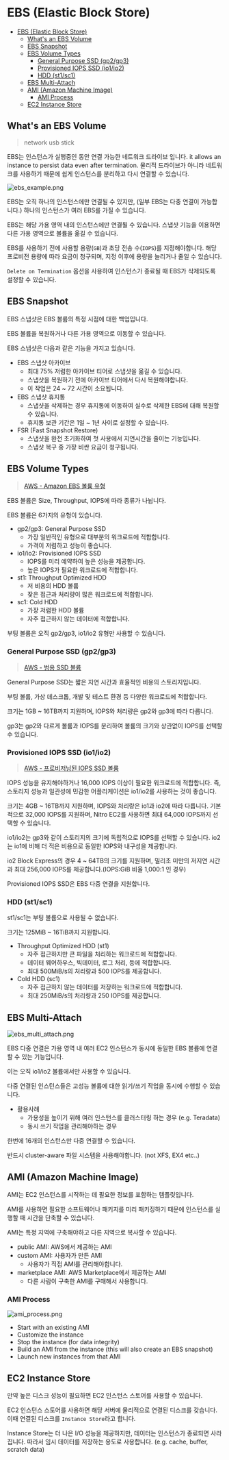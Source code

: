 # EBS (Elastic Block Store)

- [EBS (Elastic Block Store)](#ebs-elastic-block-store)
	- [What's an EBS Volume](#whats-an-ebs-volume)
	- [EBS Snapshot](#ebs-snapshot)
	- [EBS Volume Types](#ebs-volume-types)
		- [General Purpose SSD (gp2/gp3)](#general-purpose-ssd-gp2gp3)
		- [Provisioned IOPS SSD (io1/io2)](#provisioned-iops-ssd-io1io2)
		- [HDD (st1/sc1)](#hdd-st1sc1)
	- [EBS Multi-Attach](#ebs-multi-attach)
	- [AMI (Amazon Machine Image)](#ami-amazon-machine-image)
		- [AMI Process](#ami-process)
	- [EC2 Instance Store](#ec2-instance-store)

## What's an EBS Volume

> network usb stick

EBS는 인스턴스가 실행중인 동안 연결 가능한 네트워크 드라이브 입니다.
it allows an instance to persist data even after termination.
물리적 드라이브가 아니라 네트워크를 사용하기 때문에 쉽게 인스턴스를 분리하고 다시 연결할 수 있습니다.

![ebs_example.png](images%2Febs_example.png)

EBS는 오직 하나의 인스턴스에만 연결될 수 있지만, (일부 EBS는 다중 연결이 가능합니다.)
하나의 인스턴스가 여러 EBS를 가질 수 있습니다.

EBS는 해당 가용 영역 내의 인스턴스에만 연결될 수 있습니다.
스냅샷 기능을 이용하면 다른 가용 영역으로 볼륨을 옮길 수 있습니다.

EBS를 사용하기 전에 사용할 용량(`GB`)과 초당 전송 수(`IOPS`)를 지정해야합니다.
해당 프로비전 용량에 따라 요금이 청구되며, 지정 이후에 용량을 늘리거나 줄일 수 있습니다.

`Delete on Termination` 옵션을 사용하여 인스턴스가 종료될 때 EBS가 삭제되도록 설정할 수 있습니다.

## EBS Snapshot

EBS 스냅샷은 EBS 볼륨의 특정 시점에 대한 백업입니다.

EBS 볼륨을 복원하거나 다른 가용 영역으로 이동할 수 있습니다.

EBS 스냅샷은 다음과 같은 기능을 가지고 있습니다.

* EBS 스냅샷 아카이브
  * 최대 75% 저렴한 아카이브 티어로 스냅샷을 옮길 수 있습니다.
  * 스냅샷을 복원하기 전에 아카이브 티어에서 다시 복원해야합니다.
  * 이 작업은 24 ~ 72 시간이 소요됩니다.
* EBS 스냅샷 휴지통
  * 스냅샷을 삭제하는 경우 휴지통에 이동하여 실수로 삭제한 EBS에 대해 복원할 수 있습니다.
  * 휴지통 보관 기간은 1일 ~ 1년 사이로 설정할 수 있습니다.
* FSR (Fast Snapshot Restore)
  * 스냅샷을 완전 초기화하여 첫 사용에서 지연시간을 줄이는 기능입니다.
  * 스냅샷 복구 중 가장 비싼 요금이 청구됩니다.

## EBS Volume Types

> [AWS - Amazon EBS 볼륨 유형](https://docs.aws.amazon.com/ko_kr/ebs/latest/userguide/ebs-volume-types.html)  

EBS 볼륨은 Size, Throughput, IOPS에 따라 종류가 나뉩니다. 

EBS 볼륨은 6가지의 유형이 있습니다.

* gp2/gp3: General Purpose SSD
  * 가장 일반적인 유형으로 대부분의 워크로드에 적합합니다.
  * 가격이 저렴하고 성능이 좋습니다.
* io1/io2: Provisioned IOPS SSD
  * IOPS를 미리 예약하여 높은 성능을 제공합니다.
  * 높은 IOPS가 필요한 워크로드에 적합합니다.
* st1: Throughput Optimized HDD
  * 저 비용의 HDD 볼륨
  * 잦은 접근과 처리량이 많은 워크로드에 적합합니다.
* sc1: Cold HDD
  * 가장 저렴한 HDD 볼륨
  * 자주 접근하지 않는 데이터에 적합합니다.

부팅 볼륨은 오직 gp2/gp3, io1/io2 유형만 사용할 수 있습니다.

### General Purpose SSD (gp2/gp3)

> [AWS - 범용 SSD 볼륨](https://docs.aws.amazon.com/ko_kr/ebs/latest/userguide/general-purpose.html)

General Purpose SSD는 짧은 지연 시간과 효율적인 비용의 스토리지입니다.

부팅 볼륨, 가상 데스크톱, 개발 및 테스트 환경 등 다양한 워크로드에 적합합니다.

크기는 1GB ~ 16TB까지 지원하며, IOPS와 처리량은 gp2와 gp3에 따라 다릅니다.

gp3는 gp2와 다르게 볼륨과 IOPS를 분리하여 볼륨의 크기와 상관없이 IOPS를 선택할 수 있습니다. 

### Provisioned IOPS SSD (io1/io2)

> [AWS - 프로비저닝된 IOPS SSD 볼륨](https://docs.aws.amazon.com/ko_kr/ebs/latest/userguide/provisioned-iops.html)

IOPS 성능을 유지해야하거나 16,000 IOPS 이상이 필요한 워크로드에 적합합니다.
즉, 스토리지 성능과 일관성에 민감한 어플리케이션은 io1/io2를 사용하는 것이 좋습니다.

크기는 4GB ~ 16TB까지 지원하며, IOPS와 처리량은 io1과 io2에 따라 다릅니다.
기본적으로 32,000 IOPS를 지원하며, Nitro EC2를 사용하면 최대 64,000 IOPS까지 선택할 수 있습니다.

io1/io2는 gp3와 같이 스토리지의 크기에 독립적으로 IOPS를 선택할 수 있습니다.
io2는 io1에 비해 더 적은 비용으로 동일한 IOPS와 내구성을 제공합니다.

io2 Block Express의 경우 4 ~ 64TB의 크기를 지원하며, 
밀리초 미만의 저지연 시간과 최대 256,000 IOPS를 제공합니다.(IOPS:GiB 비율 1,000:1 인 경우)

Provisioned IOPS SSD은 EBS 다중 연결을 지원합니다.

### HDD (st1/sc1)

st1/sc1는 부팅 볼륨으로 사용될 수 없습니다.

크기는 125MiB ~ 16TiB까지 지원합니다.

* Throughput Optimized HDD (st1)
  * 자주 접근하지만 큰 파일을 처리하는 워크로드에 적합합니다.
  * 데이터 웨어하우스, 빅데이터, 로그 처리, 등에 적합합니다.
  * 최대 500MiB/s의 처리량과 500 IOPS를 제공합니다.
* Cold HDD (sc1)
  * 자주 접근하지 않는 데이터를 저장하는 워크로드에 적합합니다.
  * 최대 250MiB/s의 처리량과 250 IOPS를 제공합니다.

## EBS Multi-Attach

![ebs_multi_attach.png](images%2Febs_multi_attach.png)

EBS 다중 연결은 가용 영역 내 여러 EC2 인스턴스가 동시에 동일한 EBS 볼륨에 연결할 수 있는 기능입니다.

이는 오직 io1/io2 볼륨에서만 사용할 수 있습니다.

다중 연결된 인스턴스들은 고성능 볼륨에 대한 읽기/쓰기 작업을 동시에 수행할 수 있습니다.

* 활용사례
  * 가용성을 높이기 위해 여러 인스턴스를 클러스터링 하는 경우 (e.g. Teradata)
  * 동시 쓰기 작업을 관리해야하는 경우

한번에 16개의 인스턴스만 다중 연결할 수 있습니다.

반드시 cluster-aware 파일 시스템을 사용해야합니다. (not XFS, EX4 etc..)

## AMI (Amazon Machine Image)

AMI는 EC2 인스턴스를 시작하는 데 필요한 정보를 포함하는 템플릿입니다.

AMI를 사용하면 필요한 소프트웨어나 패키지를 미리 패키징하기 때문에
인스턴스를 실행할 때 시간을 단축할 수 있습니다.

AMI는 특정 지역에 구축해야하고 다른 지역으로 복사할 수 있습니다.

* public AMI: AWS에서 제공하는 AMI
* custom AMI: 사용자가 만든 AMI
  * 사용자가 직접 AMI를 관리해야합니다.
* marketplace AMI: AWS Marketplace에서 제공하는 AMI
  * 다른 사람이 구축한 AMI를 구매해서 사용합니다.

### AMI Process

![ami_process.png](images%2Fami_process.png)

* Start with an existing AMI
* Customize the instance
* Stop the instance (for data integrity)
* Build an AMI from the instance (this will also create an EBS snapshot)
* Launch new instances from that AMI

## EC2 Instance Store

만약 높은 디스크 성능이 필요하면 EC2 인스턴스 스토어를 사용할 수 있습니다.

EC2 인스턴스 스토어를 사용하면 해당 서버에 물리적으로 연결된 디스크를 갖습니다.
이때 연결된 디스크를 `Instance Store`라고 합니다.

Instance Store는 더 나은 I/O 성능을 제공하지만, 데이터는 인스턴스가 종료되면 사라집니다.
따라서 임시 데이터를 저장하는 용도로 사용합니다. (e.g. cache, buffer, scratch data)


